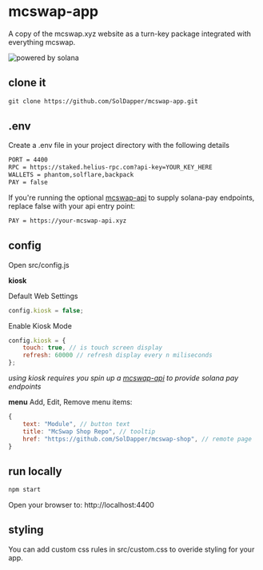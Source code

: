 # mcswap-app
A copy of the mcswap.xyz website as a turn-key package integrated with everything mcswap. 

![powered by solana](https://repository-images.githubusercontent.com/944753274/1145e6b0-4ad7-4887-acf9-21b9d673a8fd)

## clone it
```html
git clone https://github.com/SolDapper/mcswap-app.git
```

## .env
Create a .env file in your project directory with the following details
```html
PORT = 4400
RPC = https://staked.helius-rpc.com?api-key=YOUR_KEY_HERE
WALLETS = phantom,solflare,backpack
PAY = false
```

If you're running the optional [mcswap-api](https://github.com/SolDapper/mcswap-api) to supply solana-pay endpoints, replace false with your api entry point:
```html
PAY = https://your-mcswap-api.xyz
```

## config 
Open src/config.js

**kiosk** 

Default Web Settings
```javascript
config.kiosk = false;
```
Enable Kiosk Mode
```javascript
config.kiosk = {
    touch: true, // is touch screen display
    refresh: 60000 // refresh display every n miliseconds
};
```
*using kiosk requires you spin up a [mcswap-api](https://github.com/SolDapper/mcswap-api) to provide solana pay endpoints*

**menu**
Add, Edit, Remove menu items:
```javascript
{
    text: "Module", // button text
    title: "McSwap Shop Repo", // tooltip
    href: "https://github.com/SolDapper/mcswap-shop", // remote page
}
```

## run locally
```html
npm start
```
Open your browser to: http://localhost:4400

## styling
You can add custom css rules in src/custom.css to overide styling for your app.